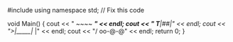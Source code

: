 #include <iostream>
using namespace std;
// Fix this code

void Main()
{
   cout << "  ~~~~ ____" << endl;
   cout << " _T____|##|" << endl;
   cout << ">|_____|_ |" << endl;
   cout << "/ oo-@-@" << endl;
   return 0;
}

